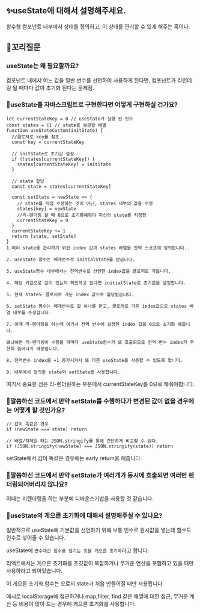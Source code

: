 ## ✨useState에 대해서 설명해주세요.

함수형 컴포넌트 내부에서 상태를 정의하고, 이 상태를 관리할 수 있게 해주는 훅이다.

## 🔁꼬리질문

### useState는 왜 필요할까요?

컴포넌트 내에서 어느 값을 일반 변수를 선언하여 사용하게 된다면, 컴포넌트가 리런데링 될 때마다 값이 초기화 된다는 문제점.

### 🤔useState를 자바스크립트로 구현한다면 어떻게 구현하실 건가요?

```
let currentStateKey = 0 // useState가 실행 된 횟수
const states = [] // state를 보관할 배열
function useStateCustom(initState) {
  //클로저로 key를 참조
  const key = currentStateKey

  // initState로 초기값 설정
  if (!states[currentStateKey]) {
    states[currentStateKey] = initState
  }

  // state 할당
  const state = states[currentStateKey]

  const setState = newState => {
    // state를 직접 수정하는 것이 아닌, states 내부의 값을 수정
    states[key] = newState
    //리-렌더링 될 때 0으로 초기화해줘야 자신의 state를 지정함
    currentStateKey = 0
  }
  currentStateKey += 1
  return [state, setState]
}
1.여러 state를 관리하기 위한 index 값과 states 배열을 전역 스코프에 정의합니다..

2. useState 함수는 매개변수로 initialState를 받습니다.

3. useState함수 내부에서는 전역변수로 선언한 index값을 클로저로 가둡니다.

4. 해당 키값으로 값이 있는지 확인하고 없다면 initialState로 초기값을 설정합니다.

5. 현재 state도 클로저로 가둔 index 값으로 할당받습니다.

6. setState 함수는 매개변수로 값 하나를 받고, 클로저로 가둔 index값으로 states 배열 내부를 수정합니다.

7. 이때 리-렌더링을 하는데 여기서 전역 변수에 설정한 index 값을 0으로 초기화 해줍니다.

왜냐하면 리-렌더링이 수행될 때마다 useState함수가 또 호출되므로 전역 변수 index가 무한히 늘어나기 때문입니다.

8. 전역변수 index를 +1 증가시켜서 또 다른 useState를 사용할 수 있도록 합니다.

9. 내부에서 정의한 state와 setState를 사용합니다.
```

여기서 중요한 점은 리-렌더링하는 부분에서 currentStateKey를 0으로 해줘야합니다.

### 🤔말씀하신 코드에서 만약 setState를 수행하다가 변경된 값이 없을 경우에는 어떻게 할 것인가요?

```
// 값이 똑같은 경우
if (newState === state) return

// 배열/객체일 때는 JSON.stringify를 통해 간단하게 비교할 수 있다.
if (JSON.stringify(newState) === JSON.stringify(state)) return
```

setState에서 값이 똑같은 경우에는 early return을 해줍니다.

### 🤔말씀하신 코드에서 만약 setState가 여러개가 동시에 호출되면 여러번 렌더링되어버리지 않나요?

이때는 리렌더링을 하는 부분에 디바운스기법을 사용할 것 같습니다.

### 🤔useState의 게으른 초기화에 대해서 설명해주실 수 있나요?

일반적으로 useState에 기본값을 선언하기 위해 보통 인수로 원시값을 넣는데 함수도 인수로 넣어줄 수 있습니다.

useState에 `변수대신 함수를 넘기는 것을 게으른 초기화`라고 합니다.

리액트에서는 게으른 초기화를 초깃값이 복잡하거나 무거운 연산을 포함하고 있을 때만 사용하라고 되어있습니다.

이 게으른 초기화 함수는 오로지 state가 처음 만들어질 때만 사용됩니다.

에시로 localStorage에 접근하거나 map,filter, find 같은 배열에 대한 접근, 무거운 계산 등 비용이 많이 드는 경우에 게으른 초기화를 사용합니다.
